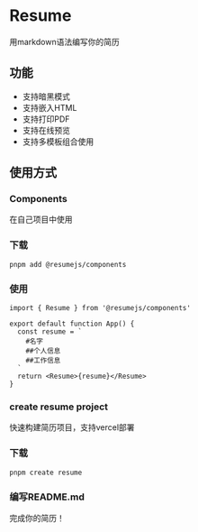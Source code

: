 # Resume

用markdown语法编写你的简历

## 功能

- 支持暗黑模式
- 支持嵌入HTML
- 支持打印PDF
- 支持在线预览
- 支持多模板组合使用

## 使用方式

### Components
在自己项目中使用

### 下载
```shell
pnpm add @resumejs/components
```

### 使用
```tsx
import { Resume } from '@resumejs/components'

export default function App() {
  const resume = `
    #名字
    ##个人信息
    ##工作信息
  `
  return <Resume>{resume}</Resume>
}
```

### create resume project

快速构建简历项目，支持vercel部署

### 下载
```shell
pnpm create resume
```

### 编写README.md

完成你的简历！